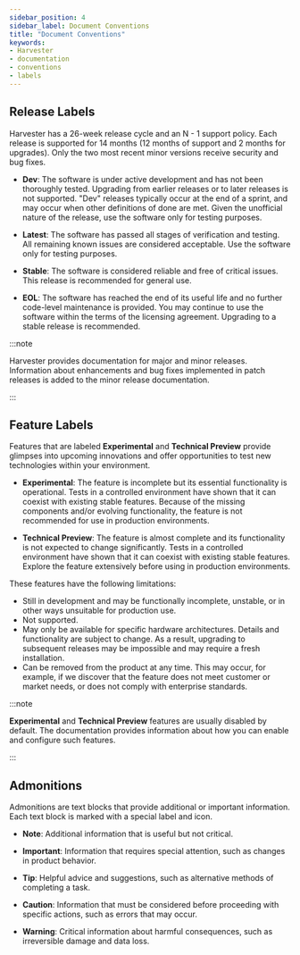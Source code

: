 ```yaml
---
sidebar_position: 4
sidebar_label: Document Conventions
title: "Document Conventions"
keywords:
- Harvester
- documentation
- conventions
- labels
---
```


<head>
  <link rel="canonical" href="https://docs.harvesterhci.io/v1.6/getting-started/document-conventions"/>
</head>

## Release Labels

Harvester has a 26-week release cycle and an N - 1 support policy. Each release is supported for 14 months (12 months of support and 2 months for upgrades). Only the two most recent minor versions receive security and bug fixes.

- **Dev**: The software is under active development and has not been thoroughly tested. Upgrading from earlier releases or to later releases is not supported. "Dev" releases typically occur at the end of a sprint, and may occur when other definitions of done are met. Given the unofficial nature of the release, use the software only for testing purposes.

- **Latest**: The software has passed all stages of verification and testing. All remaining known issues are considered acceptable. Use the software only for testing purposes.

- **Stable**: The software is considered reliable and free of critical issues. This release is recommended for general use.

- **EOL**: The software has reached the end of its useful life and no further code-level maintenance is provided. You may continue to use the software within the terms of the licensing agreement. Upgrading to a stable release is recommended.

:::note

Harvester provides documentation for major and minor releases. Information about enhancements and bug fixes implemented in patch releases is added to the minor release documentation.

:::

## Feature Labels

Features that are labeled **Experimental** and **Technical Preview** provide glimpses into upcoming innovations and offer opportunities to test new technologies within your environment.

- **Experimental**: The feature is incomplete but its essential functionality is operational. Tests in a controlled environment have shown that it can coexist with existing stable features. Because of the missing components and/or evolving functionality, the feature is not recommended for use in production environments.

- **Technical Preview**: The feature is almost complete and its functionality is not expected to change significantly. Tests in a controlled environment have shown that it can coexist with existing stable features. Explore the feature extensively before using in production environments.

These features have the following limitations:

- Still in development and may be functionally incomplete, unstable, or in other ways unsuitable for production use.
- Not supported.
- May only be available for specific hardware architectures. Details and functionality are subject to change. As a result, upgrading to subsequent releases may be impossible and may require a fresh installation.
- Can be removed from the product at any time. This may occur, for example, if we discover that the feature does not meet customer or market needs, or does not comply with enterprise standards.

:::note

**Experimental** and **Technical Preview** features are usually disabled by default. The documentation provides information about how you can enable and configure such features.

:::

## Admonitions

Admonitions are text blocks that provide additional or important information. Each text block is marked with a special label and icon.

- **Note**: Additional information that is useful but not critical.

- **Important**: Information that requires special attention, such as changes in product behavior.

- **Tip**: Helpful advice and suggestions, such as alternative methods of completing a task.

- **Caution**: Information that must be considered before proceeding with specific actions, such as errors that may occur.

- **Warning**: Critical information about harmful consequences, such as irreversible damage and data loss.